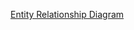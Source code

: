 [Entity Relationship Diagram](https://excalidraw.com/#json=9Vb-cZxJonlFGDt1ANwg7,g8sIdiogGbnH12DR594rmQ)